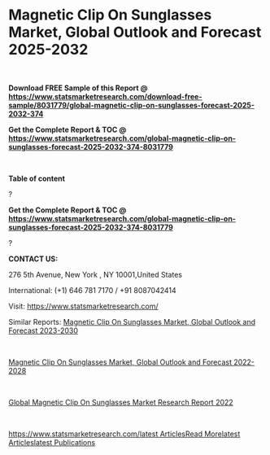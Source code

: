 <h1>Magnetic Clip On Sunglasses Market, Global Outlook and Forecast 2025-2032</h1><br/><p><strong>Download FREE Sample of this Report @ <a href="https://www.statsmarketresearch.com/download-free-sample/8031779/global-magnetic-clip-on-sunglasses-forecast-2025-2032-374">https://www.statsmarketresearch.com/download-free-sample/8031779/global-magnetic-clip-on-sunglasses-forecast-2025-2032-374</a></strong></p>
 
 
 
 <div><b>Get the Complete Report & TOC @ <a href="https://www.statsmarketresearch.com/global-magnetic-clip-on-sunglasses-forecast-2025-2032-374-8031779">https://www.statsmarketresearch.com/global-magnetic-clip-on-sunglasses-forecast-2025-2032-374-8031779</a></b></div>
 
 
 
 <p><br />
 
 <b>Table of content</b></p>
 
 
 
 <p>? </p>
 
 
 
 <div><b>Get the Complete Report & TOC @ <a href="https://www.statsmarketresearch.com/global-magnetic-clip-on-sunglasses-forecast-2025-2032-374-8031779">https://www.statsmarketresearch.com/global-magnetic-clip-on-sunglasses-forecast-2025-2032-374-8031779</a></b></div>
 
 
 
 <p>? </p>
 
 
 
 <p><b>CONTACT US:</b><br />
 
 276 5th Avenue, New York , NY 10001,United States<br />
 
 International: (+1) 646 781 7170 / +91 8087042414<br />
 
 Visit: <a href="https://www.statsmarketresearch.com/">https://www.statsmarketresearch.com/</a><br />
 
 Similar Reports: <a href="https://www.statsmarketresearch.com/global-magnetic-clip-on-sunglasses-forecast-2025-2032-374-8031779">Magnetic Clip On Sunglasses Market, Global Outlook and Forecast 2023-2030</a><br />
 
 <br />
 
 <a href="https://www.statsmarketresearch.com/global-magnetic-clip-on-sunglasses-forecast-2025-2032-374-8031779">Magnetic Clip On Sunglasses Market, Global Outlook and Forecast 2022-2028</a><br />
 
 <br />
 
 <a href="https://www.statsmarketresearch.com/global-magnetic-clip-on-sunglasses-forecast-2025-2032-374-8031779">Global Magnetic Clip On Sunglasses Market Research Report 2022</a><br />
 
 <br />
 
 <a href="https://gyeongbokgung.com">https://www.statsmarketresearch.com/</a><a href="https://hallyeomaritime.com">latest Articles</a><a href="https://jingwansa.com">Read More</a><a href="https://nguoiviet.jp/">latest Articles</a><a href="https://www.intelmarketresearch.com/">latest Publications</a></p>
